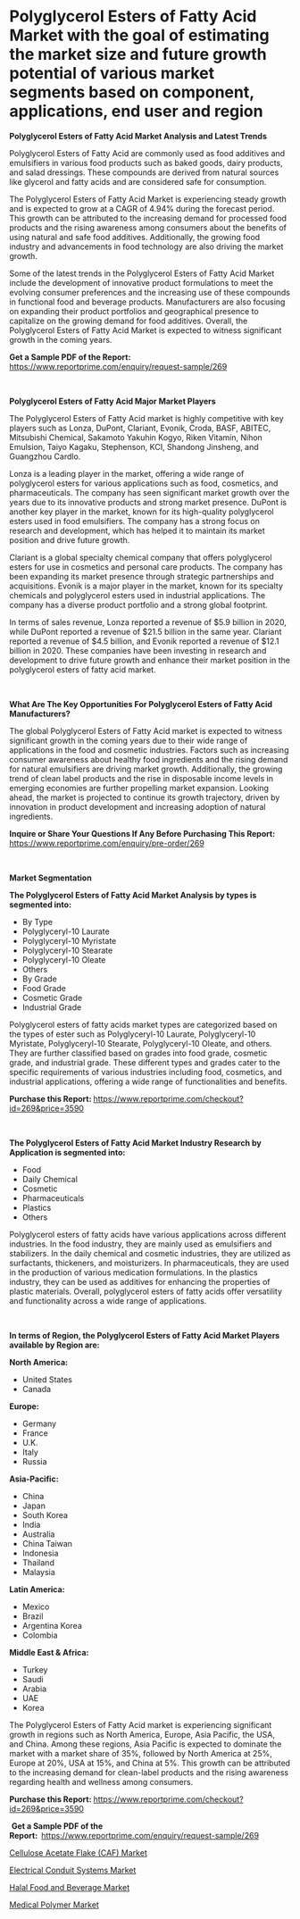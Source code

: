 <p><h1>Polyglycerol Esters of Fatty Acid Market with the goal of estimating the market size and future growth potential of various market segments based on component, applications, end user and region</h1></p><p><strong>Polyglycerol Esters of Fatty Acid Market Analysis and Latest Trends</strong></p>
<p><p>Polyglycerol Esters of Fatty Acid are commonly used as food additives and emulsifiers in various food products such as baked goods, dairy products, and salad dressings. These compounds are derived from natural sources like glycerol and fatty acids and are considered safe for consumption.</p><p>The Polyglycerol Esters of Fatty Acid Market is experiencing steady growth and is expected to grow at a CAGR of 4.94% during the forecast period. This growth can be attributed to the increasing demand for processed food products and the rising awareness among consumers about the benefits of using natural and safe food additives. Additionally, the growing food industry and advancements in food technology are also driving the market growth.</p><p>Some of the latest trends in the Polyglycerol Esters of Fatty Acid Market include the development of innovative product formulations to meet the evolving consumer preferences and the increasing use of these compounds in functional food and beverage products. Manufacturers are also focusing on expanding their product portfolios and geographical presence to capitalize on the growing demand for food additives. Overall, the Polyglycerol Esters of Fatty Acid Market is expected to witness significant growth in the coming years.</p></p>
<p><strong>Get a Sample PDF of the Report:&nbsp;</strong> <a href="https://www.reportprime.com/enquiry/request-sample/269">https://www.reportprime.com/enquiry/request-sample/269</a></p>
<p>&nbsp;</p>
<p><strong>Polyglycerol Esters of Fatty Acid Major Market Players</strong></p>
<p><p>The Polyglycerol Esters of Fatty Acid market is highly competitive with key players such as Lonza, DuPont, Clariant, Evonik, Croda, BASF, ABITEC, Mitsubishi Chemical, Sakamoto Yakuhin Kogyo, Riken Vitamin, Nihon Emulsion, Taiyo Kagaku, Stephenson, KCI, Shandong Jinsheng, and Guangzhou Cardlo.</p><p>Lonza is a leading player in the market, offering a wide range of polyglycerol esters for various applications such as food, cosmetics, and pharmaceuticals. The company has seen significant market growth over the years due to its innovative products and strong market presence. DuPont is another key player in the market, known for its high-quality polyglycerol esters used in food emulsifiers. The company has a strong focus on research and development, which has helped it to maintain its market position and drive future growth.</p><p>Clariant is a global specialty chemical company that offers polyglycerol esters for use in cosmetics and personal care products. The company has been expanding its market presence through strategic partnerships and acquisitions. Evonik is a major player in the market, known for its specialty chemicals and polyglycerol esters used in industrial applications. The company has a diverse product portfolio and a strong global footprint.</p><p>In terms of sales revenue, Lonza reported a revenue of $5.9 billion in 2020, while DuPont reported a revenue of $21.5 billion in the same year. Clariant reported a revenue of $4.5 billion, and Evonik reported a revenue of $12.1 billion in 2020. These companies have been investing in research and development to drive future growth and enhance their market position in the polyglycerol esters of fatty acid market.</p></p>
<p>&nbsp;</p>
<p><strong>What Are The Key Opportunities For Polyglycerol Esters of Fatty Acid Manufacturers?</strong></p>
<p><p>The global Polyglycerol Esters of Fatty Acid market is expected to witness significant growth in the coming years due to their wide range of applications in the food and cosmetic industries. Factors such as increasing consumer awareness about healthy food ingredients and the rising demand for natural emulsifiers are driving market growth. Additionally, the growing trend of clean label products and the rise in disposable income levels in emerging economies are further propelling market expansion. Looking ahead, the market is projected to continue its growth trajectory, driven by innovation in product development and increasing adoption of natural ingredients.</p></p>
<p><strong>Inquire or Share Your Questions If Any Before Purchasing This Report:</strong> <a href="https://www.reportprime.com/enquiry/pre-order/269">https://www.reportprime.com/enquiry/pre-order/269</a></p>
<p>&nbsp;</p>
<p><strong>Market Segmentation</strong></p>
<p><strong>The Polyglycerol Esters of Fatty Acid Market Analysis by types is segmented into:</strong></p>
<p><ul><li>By Type</li><li>Polyglyceryl-10 Laurate</li><li>Polyglyceryl-10 Myristate</li><li>Polyglyceryl-10 Stearate</li><li>Polyglyceryl-10 Oleate</li><li>Others</li><li>By Grade</li><li>Food Grade</li><li>Cosmetic Grade</li><li>Industrial Grade</li></ul></p>
<p><p>Polyglycerol esters of fatty acids market types are categorized based on the types of ester such as Polyglyceryl-10 Laurate, Polyglyceryl-10 Myristate, Polyglyceryl-10 Stearate, Polyglyceryl-10 Oleate, and others. They are further classified based on grades into food grade, cosmetic grade, and industrial grade. These different types and grades cater to the specific requirements of various industries including food, cosmetics, and industrial applications, offering a wide range of functionalities and benefits.</p></p>
<p><strong>Purchase this Report:&nbsp;</strong><a href="https://www.reportprime.com/checkout?id=269&price=3590">https://www.reportprime.com/checkout?id=269&price=3590</a></p>
<p>&nbsp;</p>
<p><strong>The Polyglycerol Esters of Fatty Acid Market Industry Research by Application is segmented into:</strong></p>
<p><ul><li>Food</li><li>Daily Chemical</li><li>Cosmetic</li><li>Pharmaceuticals</li><li>Plastics</li><li>Others</li></ul></p>
<p><p>Polyglycerol esters of fatty acids have various applications across different industries. In the food industry, they are mainly used as emulsifiers and stabilizers. In the daily chemical and cosmetic industries, they are utilized as surfactants, thickeners, and moisturizers. In pharmaceuticals, they are used in the production of various medication formulations. In the plastics industry, they can be used as additives for enhancing the properties of plastic materials. Overall, polyglycerol esters of fatty acids offer versatility and functionality across a wide range of applications.</p></p>
<p>&nbsp;</p>
<p><strong>In terms of Region, the Polyglycerol Esters of Fatty Acid Market Players available by Region are:</strong></p>
<p>
    <p> <strong> North America: </strong>
        <ul>
            <li>United States</li>
            <li>Canada</li>
        </ul>
        </p> 
    <p> <strong> Europe: </strong>
        <ul>
            <li>Germany</li>
            <li>France</li>
            <li>U.K.</li>
            <li>Italy</li>
            <li>Russia</li>
        </ul>
        </p> 
    <p> <strong> Asia-Pacific: </strong>
        <ul>
            <li>China</li>
            <li>Japan</li>
            <li>South Korea</li>
            <li>India</li>
            <li>Australia</li>
            <li>China Taiwan</li>
            <li>Indonesia</li>
            <li>Thailand</li>
            <li>Malaysia</li>
        </ul>
        </p> 
    <p> <strong> Latin America: </strong>
        <ul>
            <li>Mexico</li>
            <li>Brazil</li>
            <li>Argentina Korea</li>
            <li>Colombia</li>
        </ul>
        </p> 
    <p> <strong> Middle East & Africa: </strong>
        <ul>
            <li>Turkey</li>
            <li>Saudi</li>
            <li>Arabia</li>
            <li>UAE</li>
            <li>Korea</li>
        </ul>
    </p>
    </p>
<p><p>The Polyglycerol Esters of Fatty Acid market is experiencing significant growth in regions such as North America, Europe, Asia Pacific, the USA, and China. Among these regions, Asia Pacific is expected to dominate the market with a market share of 35%, followed by North America at 25%, Europe at 20%, USA at 15%, and China at 5%. This growth can be attributed to the increasing demand for clean-label products and the rising awareness regarding health and wellness among consumers.</p></p>
<p><strong>Purchase this Report: </strong><a href="https://www.reportprime.com/checkout?id=269&price=3590">https://www.reportprime.com/checkout?id=269&price=3590</a></p>
<p>&nbsp;<strong>Get a Sample PDF of the Report:&nbsp;&nbsp;</strong><a href="https://www.reportprime.com/enquiry/request-sample/269">https://www.reportprime.com/enquiry/request-sample/269</a></p>
<p><strong></strong></p>
<p><p><a href="https://view.publitas.com/reportprime-1/cellulose-acetate-flake-caf-market-offer-valuable-insights-into-market-size-market-share-market-trends-and-projections-spanning-from-2023-to-2030/">Cellulose Acetate Flake (CAF) Market</a></p><p><a href="https://circular-yam-9b9.notion.site/Electrical-Conduit-Systems-Market-A-Comprehensive-Report-of-its-Market-Share-Growth-Trends-2024--fa9c18497f8a43179e134703ef27ace0">Electrical Conduit Systems Market</a></p><p><a href="https://view.publitas.com/reportprime-1/halal-food-and-beverage-market-centers-on-aspects-such-as-market-growth-market-share-market-opportunity-and-projected-forecasts-spanning-from-2024-to-2031/">Halal Food and Beverage Market</a></p><p><a href="https://view.publitas.com/reportprime-1/medical-polymer-market-size-market-share-and-global-market-analysis-report-2023-2030/">Medical Polymer Market</a></p></p>